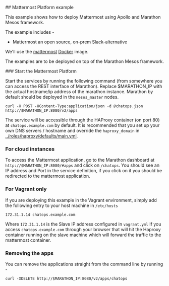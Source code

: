 ## Mattermost Platform example

This example shows how to deploy Mattermost using Apollo and Marathon Mesos framework.

The example includes -

* Mattermost an open source, on-prem Slack-alternative

We'll use the [mattermost](https://hub.docker.com/r/mattermost/platform/) [Docker](https://www.docker.com/) image.

The examples are to be deployed on top of the Marathon Mesos framework.

### Start the Mattermost Platform

Start the services by running the following command (from somewhere you can access the REST interface of Marathon). Replace $MARATHON_IP with the actual hostname/ip address of the marathon instance.
Marathon by default should be deployed in the ```mesos_master``` nodes.

```
curl -X POST -HContent-Type:application/json -d @chatops.json http://$MARATHON_IP:8080/v2/apps
```

The service will be accessible through the HAProxy container (on port 80) at ```chatops.example.com``` by default. It is recommended that you set up your own DNS servers / hostname and override the ```haproxy_domain``` in [../roles/haproxy/defaults/main.yml](../roles/haproxy/defaults/main.yml).

### For cloud instances

To access the Mattermost application, go to the Marathon dashboard at ```http://$MARATHON_IP:8080/#apps``` and click on ```/chatops```. You should see an IP address and Port in the service definition, if you click on it you should be redirected to the mattermost application.

### For Vagrant only

If you are deploying this example in the Vagrant environment, simply add the following entry to your host machine in ```/etc/hosts```

```
172.31.1.14 chatops.example.com
```

Where ```172.31.1.14``` is the Slave IP address configured in ```vagrant.yml```
If you access ```chatops.example.com``` through your browser that will hit the Haproxy container
running on the slave machine which will forward the traffic to the mattermost container.

### Removing the apps

You can remove the applications straight from the command line by running -

```
curl -XDELETE http://$MARATHON_IP:8080/v2/apps/chatops
```
